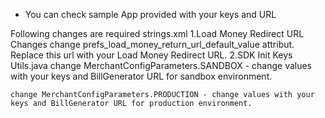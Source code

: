 * You can check sample App provided with your keys and URL 

 Following changes are required
  strings.xml
  1.Load Money Redirect URL Changes
    change prefs_load_money_return_url_default_value attribut. Replace this url with your Load Money Redirect URL.
  2.SDK Init Keys 
  Utils.java
    change MerchantConfigParameters.SANDBOX - change values with your keys and BillGenerator URL for sandbox environment.
    
    change MerchantConfigParameters.PRODUCTION - change values with your keys and BillGenerator URL for production environment.
    
    
  
     
